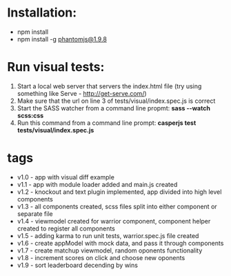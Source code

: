 # Installation:

* npm install
* npm install -g phantomjs@1.9.8


# Run visual tests:

1. Start a local web server that servers the index.html file (try using something like Serve - http://get-serve.com/)
2. Make sure that the url on line 3 of tests/visual/index.spec.js is correct
3. Start the SASS watcher from a command line propmt:   **sass --watch scss:css**
4. Run this command from a command line prompt:  **casperjs test tests/visual/index.spec.js**

# tags

* v1.0 - app with visual diff example
* v1.1 - app with module loader added and main.js created
* v1.2 - knockout and text plugin implemented, app divided into high level components
* v1.3 - all components created, scss files split into either component or separate file
* v1.4 - viewmodel created for warrior component, component helper created to register all components
* v1.5 - adding karma to run unit tests, warrior.spec.js file created
* v1.6 - create appModel with mock data, and pass it through components
* v1.7 - create matchup viewmodel, random oponents functionality
* v1.8 - increment scores on click and choose new oponents
* v1.9 - sort leaderboard decending by wins